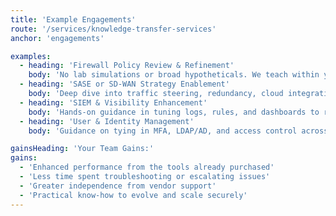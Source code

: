 ```yaml
---
title: 'Example Engagements'
route: '/services/knowledge-transfer-services'
anchor: 'engagements'

examples:
  - heading: 'Firewall Policy Review & Refinement'
    body: 'No lab simulations or broad hypotheticals. We teach within your infrastructure and on your policies, so every minute counts.'
  - heading: 'SASE or SD-WAN Strategy Enablement'
    body: 'Deep dive into traffic steering, redundancy, cloud integration, and visibility.'
  - heading: 'SIEM & Visibility Enhancement'
    body: 'Hands-on guidance in tuning logs, rules, and dashboards to reduce alert fatigue and speed up investigation.'
  - heading: 'User & Identity Management'
    body: 'Guidance on tying in MFA, LDAP/AD, and access control across your ecosystem.'

gainsHeading: 'Your Team Gains:'
gains:
  - 'Enhanced performance from the tools already purchased'
  - 'Less time spent troubleshooting or escalating issues'
  - 'Greater independence from vendor support'
  - 'Practical know-how to evolve and scale securely'
---
```

